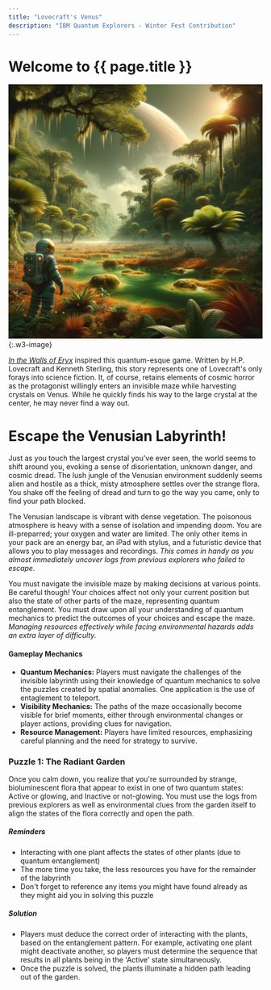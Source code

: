 ```yaml
---
title: "Lovecraft's Venus"
description: "IBM Quantum Explorers - Winter Fest Contribution"
---
```


# Welcome to {{ page.title }}

![A depiction of Venus reimagined with a tropical climate, featuring lush, swampy jungles. The landscape is vibrant with dense vegetation. An astronaut stands in under the poisonous atmosphere.](/assets/img/Venus.png "Venus reimagined with a tropical climate, featuring lush, swampy jungles under a poisonous atmosphere."){:.w3-image}

_[In the Walls of Eryx](https://en.wikipedia.org/wiki/In_the_Walls_of_Eryx)_ inspired this quantum-esque game. Written by H.P. Lovecraft and Kenneth Sterling, this story represents one of Lovecraft's only forays into science fiction. It, of course, retains elements of cosmic horror as the protagonist willingly enters an invisible maze while harvesting crystals on Venus. While he quickly finds his way to the large crystal at the center, he may never find a way out. 

<h1 class="w3-text-red">Escape the Venusian Labyrinth!</h1>

Just as you touch the largest crystal you've ever seen, the world seems to shift around you, evoking a sense of disorientation, unknown danger, and cosmic dread. The lush jungle of the Venusian environment suddenly seems alien and hostile as a thick, misty atmosphere settles over the strange flora. You shake off the feeling of dread and turn to go the way you came, only to find your path blocked. 

The Venusian landscape is vibrant with dense vegetation. The poisonous atmosphere is heavy with a sense of isolation and impending doom. You are ill-preparred; your oxygen and water are limited. The only other items in your pack are an energy bar, an iPad with stylus, and a futuristic device that allows you to play messages and recordings. _This comes in handy as you almost immediately uncover logs from previous explorers who failed to escape._ 

You must navigate the invisible maze by making decisions at various points. Be careful though! Your choices affect not only your current position but also the state of other parts of the maze, representing quantum entanglement. You must draw upon all your understanding of quantum mechanics to predict the outcomes of your choices and escape the maze. _Managing resources effectively while facing environmental hazards adds an extra layer of difficulty._

#### **Gameplay Mechanics**
- **Quantum Mechanics:** Players must navigate the challenges of the invisible labyrinth using their knowledge of quantum mechanics to solve the puzzles created by spatial anomalies. One application is the use of entaglement to teleport. 
- **Visibility Mechanics:** The paths of the maze occasionally become visible for brief moments, either through environmental changes or player actions, providing clues for navigation.
- **Resource Management:** Players have limited resources, emphasizing careful planning and the need for strategy to survive.

<h3 class="w3-text-teal">Puzzle 1: The Radiant Garden</h3>

Once you calm down, you realize that you're surrounded by strange, bioluminescent flora that appear to exist in one of two quantum states: Active or glowing, and Inactive or not-glowing. You must use the logs from previous explorers as well as environmental clues from the garden itself to align the states of the flora correctly and open the path. 

##### Reminders
   - Interacting with one plant affects the states of other plants (due to quantum entanglement)
   - The more time you take, the less resources you have for the remainder of the labyrinth
   - Don't forget to reference any items you might have found already as they might aid you in solving this puzzle


##### Solution

- Players must deduce the correct order of interacting with the plants, based on the entanglement pattern. For example, activating one plant might deactivate another, so players must determine the sequence that results in all plants being in the 'Active' state simultaneously.
- Once the puzzle is solved, the plants illuminate a hidden path leading out of the garden.


